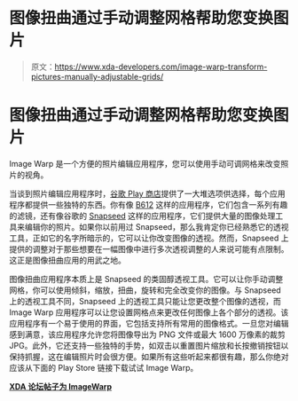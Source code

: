 # 图像扭曲通过手动调整网格帮助您变换图片

> 原文：<https://www.xda-developers.com/image-warp-transform-pictures-manually-adjustable-grids/>

# 图像扭曲通过手动调整网格帮助您变换图片

Image Warp 是一个方便的照片编辑应用程序，您可以使用手动可调网格来改变照片的视角。

当谈到照片编辑应用程序时，[谷歌 Play 商店](https://www.xda-developers.com/tag/google-play-store/)提供了一大堆选项供选择，每个应用程序都提供一些独特的东西。你有像 [B612](https://play.google.com/store/apps/details?id=com.linecorp.b612.android) 这样的应用程序，它们包含一系列有趣的滤镜，还有像谷歌的 [Snapseed](https://play.google.com/store/apps/details?id=com.niksoftware.snapseed) 这样的应用程序，它们提供大量的图像处理工具来编辑你的照片。如果你以前用过 Snapseed，那么我肯定你已经熟悉它的透视工具，正如它的名字所暗示的，它可以让你改变图像的透视。然而，Snapseed 上提供的调整对于那些想要在一幅图像中进行多次透视调整的人来说可能有点限制。这正是图像扭曲应用的用武之地。

图像扭曲应用程序本质上是 Snapseed 的类固醇透视工具。它可以让你手动调整网格，你可以使用倾斜，缩放，扭曲，旋转和完全改变你的图像。与 Snapseed 上的透视工具不同，Snapseed 上的透视工具只能让您更改整个图像的透视，而 Image Warp 应用程序可以让您设置网格点来更改任何图像上各个部分的透视。该应用程序有一个易于使用的界面，它包括支持所有常用的图像格式。一旦您对编辑感到满意，该应用程序允许您将图像导出为 PNG 文件或最大 1600 万像素的裁剪 JPG。此外，它还支持一些独特的手势，如双击以重置图片缩放和长按撤销按钮以保持抓握，这在编辑照片时会很方便。如果所有这些听起来都很有趣，那么你绝对应该从下面的 Play Store 链接下载试试 Image Warp。

**[XDA 论坛帖子为 ImageWarp](https://forum.xda-developers.com/android/apps-games/app-image-warp-grid-modifier-0-0-2-t3816878)**